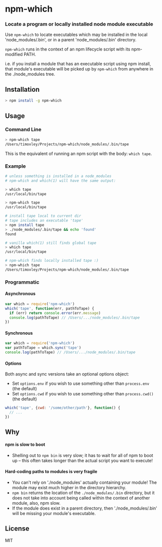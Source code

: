 # npm-which

### Locate a program or locally installed node module executable

Use `npm-which` to locate executables which may be installed in the
local 'node_modules/.bin', or in a parent 'node_modules/.bin' directory.

`npm-which` runs in the context of an npm lifecycle script with its npm-modified PATH.

i.e. if you install a module that has an executable script using npm install, that module's executable will be picked up by `npm-which` from anywhere in the ./node_modules tree.

## Installation

```bash
> npm install -g npm-which
```

## Usage

### Command Line

```bash
> npm-which tape
/Users/timoxley/Projects/npm-which/node_modules/.bin/tape
```

This is the equivalent of running an npm script with the body: `which tape`.

### Example

```bash
# unless something is installed in a node_modules
# npm-which and which(1) will have the same output:

> which tape
/usr/local/bin/tape

> npm-which tape
/usr/local/bin/tape

# install tape local to current dir
# tape includes an executable 'tape'
> npm install tape
> ./node_modules/.bin/tape && echo 'found'
found

# vanilla which(1) still finds global tape
> which tape
/usr/local/bin/tape

# npm-which finds locally installed tape :)
> npm-which tape
/Users/timoxley/Projects/npm-which/node_modules/.bin/tape
```

### Programmatic

#### Asynchronous

```js
var which = require('npm-which')
which('tape', function(err, pathToTape) {
  if (err) return console.error(err.message)
  console.log(pathToTape) // /Users/.../node_modules/.bin/tape
})
```

#### Synchronous

```js
var which = require('npm-which')
var pathToTape = which.sync('tape')
console.log(pathToTape) // /Users/.../node_modules/.bin/tape
```

#### Options

Both async and sync versions take an optional options object:

* Set `options.env` if you wish to use something other than `process.env` (the default)
* Set `options.cwd` if you wish to use something other than `process.cwd()` (the default)

```js
which('tape', {cwd: '/some/other/path'}, function() {
  // ...
})
```

## Why

#### npm is slow to boot

* Shelling out to `npm bin` is very slow; it has to wait for all of npm to boot up – this often takes longer than the actual script you want to execute!

#### Hard-coding paths to modules is very fragile

* You can't rely on './node_modules' actually containing your module! The module may exist much higher in the directory hierarchy.
* `npm bin` returns the location of the `./node_modules/.bin` directory, but it does not take into account being called within the context of another module, also, npm slow.
* If the module does exist in a parent directory, then './node_modules/.bin' will be missing your module's executable.

## License

MIT
